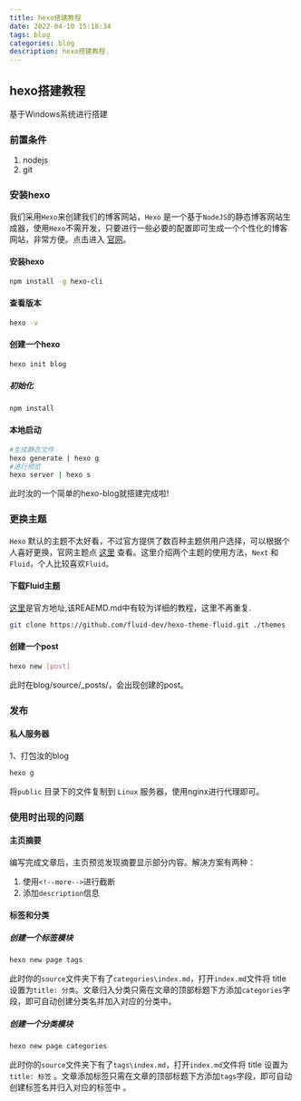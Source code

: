 ```yaml
---
title: hexo搭建教程
date: 2022-04-10 15:18:34
tags: blog
categories: blog
description: hexo搭建教程.
---
```


## hexo搭建教程

基于Windows系统进行搭建

### 前置条件

1. nodejs
2. git

### 安装hexo

我们采用`Hexo`来创建我们的博客网站，`Hexo` 是一个基于`NodeJS`的静态博客网站生成器，使用`Hexo`不需开发，只要进行一些必要的配置即可生成一个个性化的博客网站，非常方便。点击进入 [官网](https://hexo.io/zh-cn/)。

#### 安装hexo

```bash
npm install -g hexo-cli
```

#### 查看版本

```bash
hexo -v
```

#### 创建一个hexo

```bash
hexo init blog
```

##### 初始化

```bash
npm install
```

#### 本地启动

```bash
#生成静态文件 
hexo generate | hexo g
#进行预览
hexo server | hexo s
```

此时汝的一个简单的hexo-blog就搭建完成啦!

### 更换主题

`Hexo` 默认的主题不太好看，不过官方提供了数百种主题供用户选择，可以根据个人喜好更换，官网主题点 [这里](https://hexo.io/themes/) 查看。这里介绍两个主题的使用方法，`Next` 和 `Fluid`，个人比较喜欢`Fluid`。

#### 下载Fluid主题

[这里](https://github.com/fluid-dev/hexo-theme-fluid)是官方地址,该REAEMD.md中有较为详细的教程，这里不再重复.

```bash
git clone https://github.com/fluid-dev/hexo-theme-fluid.git ./themes
```

#### 创建一个post

```bash
hexo new [post]
```

此时在blog/source/_posts/，会出现创建的post。

### 发布

#### 私人服务器

1、打包汝的blog

```bash
hexo g
```

将`public` 目录下的文件复制到 `Linux` 服务器，使用nginx进行代理即可。

### 使用时出现的问题

#### 主页摘要

编写完成文章后，主页预览发现摘要显示部分内容。解决方案有两种：

1. 使用`<!--more-->`进行截断
2. 添加`description`信息

#### 标签和分类

##### 创建一个标签模块

```bash
hexo new page tags
```

此时你的`source`文件夹下有了`categories\index.md`，打开`index.md`文件将 title 设置为`title: 分类`。文章归入分类只需在文章的顶部标题下方添加`categories`字段，即可自动创建分类名并加入对应的分类中。

##### 创建一个分类模块

```bash
hexo new page categories
```

此时你的`source`文件夹下有了`tags\index.md`，打开`index.md`文件将 title 设置为`title: 标签` 。文章添加标签只需在文章的顶部标题下方添加`tags`字段，即可自动创建标签名并归入对应的标签中 。

